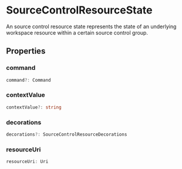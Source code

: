 # SourceControlResourceState

An source control resource state represents the state of an underlying workspace resource within a certain source control group.

## Properties

### command

```typescript
command?: Command
```

### contextValue

```typescript
contextValue?: string
```

### decorations

```typescript
decorations?: SourceControlResourceDecorations
```

### resourceUri

```typescript
resourceUri: Uri
```

